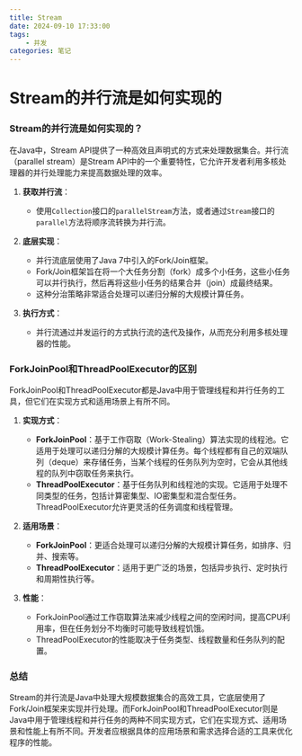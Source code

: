 ```yaml
---
title: Stream 
date: 2024-09-10 17:33:00
tags:
	- 并发
categories: 笔记
---
```



# Stream的并行流是如何实现的
### Stream的并行流是如何实现的？

在Java中，Stream API提供了一种高效且声明式的方式来处理数据集合。并行流（parallel stream）是Stream API中的一个重要特性，它允许开发者利用多核处理器的并行处理能力来提高数据处理的效率。

1. **获取并行流**：
   - 使用`Collection`接口的`parallelStream`方法，或者通过`Stream`接口的`parallel`方法将顺序流转换为并行流。

2. **底层实现**：
   - 并行流底层使用了Java 7中引入的Fork/Join框架。
   - Fork/Join框架旨在将一个大任务分割（fork）成多个小任务，这些小任务可以并行执行，然后再将这些小任务的结果合并（join）成最终结果。
   - 这种分治策略非常适合处理可以递归分解的大规模计算任务。

3. **执行方式**：
   - 并行流通过并发运行的方式执行流的迭代及操作，从而充分利用多核处理器的性能。

### ForkJoinPool和ThreadPoolExecutor的区别

ForkJoinPool和ThreadPoolExecutor都是Java中用于管理线程和并行任务的工具，但它们在实现方式和适用场景上有所不同。

1. **实现方式**：
   - **ForkJoinPool**：基于工作窃取（Work-Stealing）算法实现的线程池。它适用于处理可以递归分解的大规模计算任务。每个线程都有自己的双端队列（deque）来存储任务，当某个线程的任务队列为空时，它会从其他线程的队列中窃取任务来执行。
   - **ThreadPoolExecutor**：基于任务队列和线程池的实现。它适用于处理不同类型的任务，包括计算密集型、IO密集型和混合型任务。ThreadPoolExecutor允许更灵活的任务调度和线程管理。

2. **适用场景**：
   - **ForkJoinPool**：更适合处理可以递归分解的大规模计算任务，如排序、归并、搜索等。
   - **ThreadPoolExecutor**：适用于更广泛的场景，包括异步执行、定时执行和周期性执行等。

3. **性能**：
   - ForkJoinPool通过工作窃取算法来减少线程之间的空闲时间，提高CPU利用率，但在任务划分不均衡时可能导致线程饥饿。
   - ThreadPoolExecutor的性能取决于任务类型、线程数量和任务队列的配置。

### 总结

Stream的并行流是Java中处理大规模数据集合的高效工具，它底层使用了Fork/Join框架来实现并行处理。而ForkJoinPool和ThreadPoolExecutor则是Java中用于管理线程和并行任务的两种不同实现方式，它们在实现方式、适用场景和性能上有所不同。开发者应根据具体的应用场景和需求选择合适的工具来优化程序的性能。